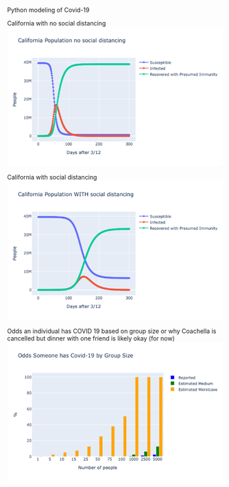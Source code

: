 Python modeling of Covid-19

<p>
  
  
California with no social distancing 
<img src="https://github.com/heatherjcohen/C19/blob/master/Unknown.png" >
<p>
  
  
California with social distancing 
<img src="https://github.com/heatherjcohen/C19/blob/master/Unknown-2.png">
<p>
  
  
  
Odds an individual has COVID 19 based on group size
or why Coachella is cancelled but dinner with one friend is likely okay (for now)
<img src="https://github.com/heatherjcohen/C19/blob/master/Unknown-4.png" >
